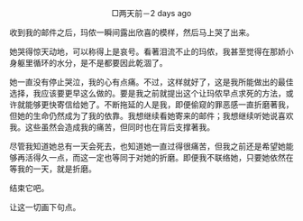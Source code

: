 <p align="center">□两天前－2 days ago</p>

收到我的邮件之后，玛侬一瞬间露出欣喜的模样，然后马上哭了出来。

她哭得惊天动地，可以称得上是哀号。看著泪流不止的玛侬，我甚至觉得在那娇小身躯里循环的水分，是不是都要因此乾涸了。

她一直没有停止哭泣，我的心有点痛。不过，这样就好了，这是我所能做出的最佳选择，我应该要更早这么做的。要是我之前就提出这个让玛侬早点求死的方法，或许就能够更快寄信给她了。不断拖延的人是我，即便偷窥的罪恶感一直折磨著我，但她的生命仍然成为了我的依靠。我想继续看她寄来的邮件；我想继续听她说喜欢我。这些虽然会造成我的痛苦，但同时也在背后支撑著我。

尽管我知道她总有一天会死去，也知道她一直过得很痛苦，但我之前还是希望她能够再活得久一点，而这一定也等同于对她的折磨。即便我不联络她，只要她依然在等我的一天，就是折磨。

结束它吧。

让这一切画下句点。

